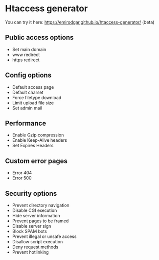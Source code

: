 # Htaccess generator

You can try it here: https://emirodgar.github.io/htaccess-generator/ (beta)

## Public access options
- Set main domain
- www redirect
- https redirect

## Config options
- Default access page
- Default charset
- Force filetype download
- Limit upload file size
- Set admin mail

## Performance
- Enable Gzip compression
- Enable Keep-Alive headers
- Set Expires Headers

## Custom error pages
- Error 404
- Error 500

## Security options
- Prevent directory navigation
- Disable CGI execution
- Hide server information
- Prevent pages to be framed
- Disable server sign
- Block SPAM bots
- Prevent illegal or unsafe access
- Disallow script execution
- Deny request methods
- Prevent hotlinking
